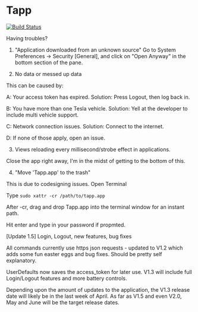 # Tapp
[![Build Status](https://travis-ci.org/HudsonGraeme/Tapp-Tesla-macOS.svg?branch=master)](https://travis-ci.org/HudsonGraeme/Tapp-Tesla-macOS)

Having troubles?

1. "Application downloaded from an unknown source"
Go to System Preferences -> Security [General], and click on "Open Anyway" in the bottom section of the pane.

2. No data or messed up data
  
  This can be caused by: 
    
   A: Your access token has expired. Solution: Press Logout, then log back in.
    
   B: You have more than one Tesla vehicle. Solution: Yell at the developer to include multi vehicle support.
    
   C: Network connection issues. Solution: Connect to the internet.
    
   D: If none of those apply, open an issue.

3. Views reloading every millisecond/strobe effect in applications.

  Close the app right away, I'm in the midst of getting to the bottom of this.

4. "Move 'Tapp.app' to the trash"

This is due to codesigning issues.
Open Terminal

Type `sudo xattr -cr /path/to/tapp.app`
    
After -cr, drag and drop Tapp.app into the terminal window for an instant path.

Hit enter and type in your password if propmted.

[Update 1.5]
Login, Logout, new features, bug fixes


All commands currently use https json requests - updated to V1.2 which adds some fun easter eggs and bug fixes. Should be pretty self explanatory.

UserDefaults now saves the access_token for later use. V1.3 will include full Login/Logout features and more battery controls.

Depending upon the amount of updates to the application, the V1.3 release date will likely be in the last week of April. As far as V1.5 and even V2.0, May and June will be the target release dates.
